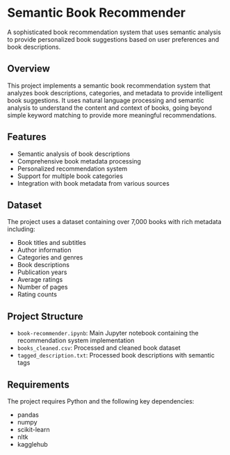 # Semantic Book Recommender

A sophisticated book recommendation system that uses semantic analysis to provide personalized book suggestions based on user preferences and book descriptions.

## Overview

This project implements a semantic book recommendation system that analyzes book descriptions, categories, and metadata to provide intelligent book suggestions. It uses natural language processing and semantic analysis to understand the content and context of books, going beyond simple keyword matching to provide more meaningful recommendations.

## Features

- Semantic analysis of book descriptions
- Comprehensive book metadata processing
- Personalized recommendation system
- Support for multiple book categories
- Integration with book metadata from various sources

## Dataset

The project uses a dataset containing over 7,000 books with rich metadata including:
- Book titles and subtitles
- Author information
- Categories and genres
- Book descriptions
- Publication years
- Average ratings
- Number of pages
- Rating counts

## Project Structure

- `book-recommender.ipynb`: Main Jupyter notebook containing the recommendation system implementation
- `books_cleaned.csv`: Processed and cleaned book dataset
- `tagged_description.txt`: Processed book descriptions with semantic tags

## Requirements

The project requires Python and the following key dependencies:
- pandas
- numpy
- scikit-learn
- nltk
- kagglehub
